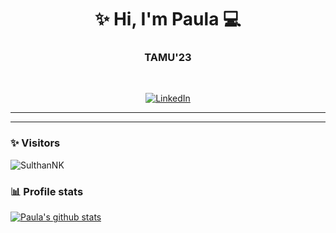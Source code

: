 <h1 align="center"> ✨ Hi, I'm Paula 💻 </h1>

<h3 align="center">  TAMU'23   </h3> <br>

<p align="center"> 
<a href="https://www.linkedin.com/in/~pau/"><img alt="LinkedIn" src="https://img.shields.io/badge/-Paula_Geronimo-blue?style=flat-square&logo=Linkedin&logoColor=white&link=https://www.linkedin.com/in/~pau/"></a>
</p>

---------------------------------------------------------------------------------------------------------------------------------------------------------------------------------

---------------------------------------------------------------------------------------------------------------------------------------------------------------------------------
### ✨ Visitors 

<p align="left"> <img src="https://komarev.com/ghpvc/?username=SulthanNK" alt="SulthanNK" /> </p>

### 📊 Profile stats

[![Paula's github stats](https://github-readme-stats.vercel.app/api?username=paulageronimo&show_icons=true&title_color=fff&icon_color=79ff97&text_color=9f9f9f&bg_color=151515)](https://github.com/paulageronimo/paulageronimo/README.md)
